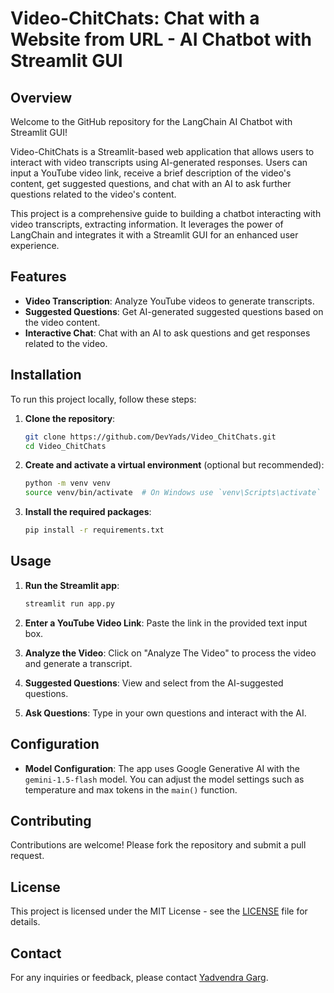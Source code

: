 # Video-ChitChats: Chat with a Website from URL - AI Chatbot with Streamlit GUI

## Overview
Welcome to the GitHub repository for the LangChain AI Chatbot with Streamlit GUI! 

Video-ChitChats is a Streamlit-based web application that allows users to interact with video transcripts using AI-generated responses. Users can input a YouTube video link, receive a brief description of the video's content, get suggested questions, and chat with an AI to ask further questions related to the video's content. 

This project is a comprehensive guide to building a chatbot interacting with video transcripts, extracting information. It leverages the power of LangChain and integrates it with a Streamlit GUI for an enhanced user experience.

## Features

- **Video Transcription**: Analyze YouTube videos to generate transcripts.
- **Suggested Questions**: Get AI-generated suggested questions based on the video content.
- **Interactive Chat**: Chat with an AI to ask questions and get responses related to the video.


## Installation

To run this project locally, follow these steps:

1. **Clone the repository**:

    ```sh
    git clone https://github.com/DevYads/Video_ChitChats.git
    cd Video_ChitChats
    ```

2. **Create and activate a virtual environment** (optional but recommended):

    ```sh
    python -m venv venv
    source venv/bin/activate  # On Windows use `venv\Scripts\activate`
    ```

3. **Install the required packages**:

    ```sh
    pip install -r requirements.txt
    ```

## Usage

1. **Run the Streamlit app**:

    ```sh
    streamlit run app.py
    ```

2. **Enter a YouTube Video Link**: Paste the link in the provided text input box.

3. **Analyze the Video**: Click on "Analyze The Video" to process the video and generate a transcript.

4. **Suggested Questions**: View and select from the AI-suggested questions.

5. **Ask Questions**: Type in your own questions and interact with the AI.

## Configuration

- **Model Configuration**: The app uses Google Generative AI with the `gemini-1.5-flash` model. You can adjust the model settings such as temperature and max tokens in the `main()` function.

## Contributing

Contributions are welcome! Please fork the repository and submit a pull request.

## License

This project is licensed under the MIT License - see the [LICENSE](LICENSE) file for details.

## Contact

For any inquiries or feedback, please contact [Yadvendra Garg](mailto:yadvendragarg123@gmail.com).
